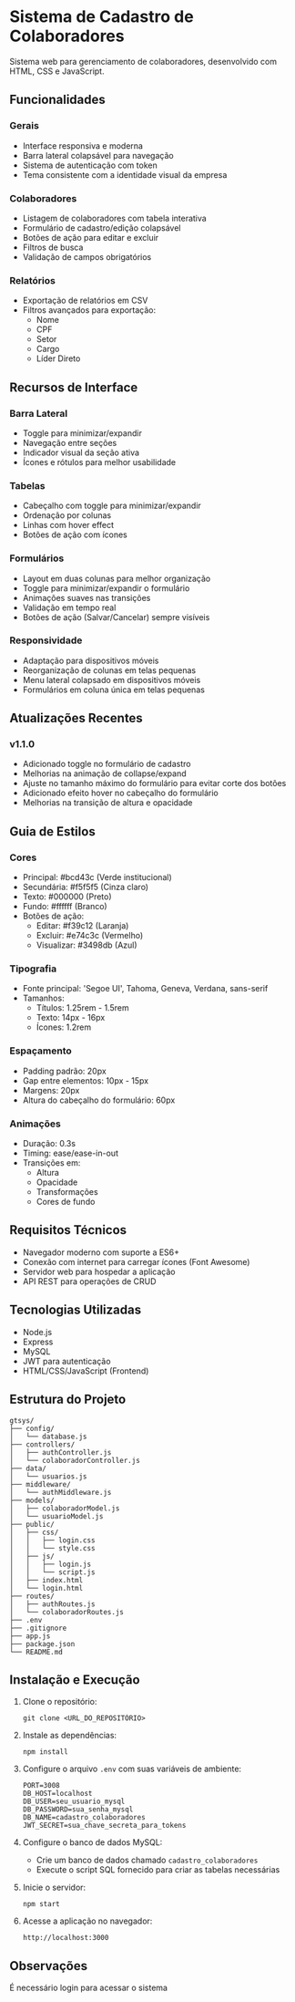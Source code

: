 # Sistema de Cadastro de Colaboradores

Sistema web para gerenciamento de colaboradores, desenvolvido com HTML, CSS e JavaScript.

## Funcionalidades

### Gerais
- Interface responsiva e moderna
- Barra lateral colapsável para navegação
- Sistema de autenticação com token
- Tema consistente com a identidade visual da empresa

### Colaboradores
- Listagem de colaboradores com tabela interativa
- Formulário de cadastro/edição colapsável
- Botões de ação para editar e excluir
- Filtros de busca
- Validação de campos obrigatórios

### Relatórios
- Exportação de relatórios em CSV
- Filtros avançados para exportação:
  - Nome
  - CPF
  - Setor
  - Cargo
  - Líder Direto

## Recursos de Interface

### Barra Lateral
- Toggle para minimizar/expandir
- Navegação entre seções
- Indicador visual da seção ativa
- Ícones e rótulos para melhor usabilidade

### Tabelas
- Cabeçalho com toggle para minimizar/expandir
- Ordenação por colunas
- Linhas com hover effect
- Botões de ação com ícones

### Formulários
- Layout em duas colunas para melhor organização
- Toggle para minimizar/expandir o formulário
- Animações suaves nas transições
- Validação em tempo real
- Botões de ação (Salvar/Cancelar) sempre visíveis

### Responsividade
- Adaptação para dispositivos móveis
- Reorganização de colunas em telas pequenas
- Menu lateral colapsado em dispositivos móveis
- Formulários em coluna única em telas pequenas

## Atualizações Recentes

### v1.1.0
- Adicionado toggle no formulário de cadastro
- Melhorias na animação de collapse/expand
- Ajuste no tamanho máximo do formulário para evitar corte dos botões
- Adicionado efeito hover no cabeçalho do formulário
- Melhorias na transição de altura e opacidade

## Guia de Estilos

### Cores
- Principal: #bcd43c (Verde institucional)
- Secundária: #f5f5f5 (Cinza claro)
- Texto: #000000 (Preto)
- Fundo: #ffffff (Branco)
- Botões de ação:
  - Editar: #f39c12 (Laranja)
  - Excluir: #e74c3c (Vermelho)
  - Visualizar: #3498db (Azul)

### Tipografia
- Fonte principal: 'Segoe UI', Tahoma, Geneva, Verdana, sans-serif
- Tamanhos:
  - Títulos: 1.25rem - 1.5rem
  - Texto: 14px - 16px
  - Ícones: 1.2rem

### Espaçamento
- Padding padrão: 20px
- Gap entre elementos: 10px - 15px
- Margens: 20px
- Altura do cabeçalho do formulário: 60px

### Animações
- Duração: 0.3s
- Timing: ease/ease-in-out
- Transições em:
  - Altura
  - Opacidade
  - Transformações
  - Cores de fundo

## Requisitos Técnicos
- Navegador moderno com suporte a ES6+
- Conexão com internet para carregar ícones (Font Awesome)
- Servidor web para hospedar a aplicação
- API REST para operações de CRUD

## Tecnologias Utilizadas

- Node.js
- Express
- MySQL
- JWT para autenticação
- HTML/CSS/JavaScript (Frontend)

## Estrutura do Projeto

```
gtsys/
├── config/
│   └── database.js
├── controllers/
│   ├── authController.js
│   └── colaboradorController.js
├── data/
│   └── usuarios.js
├── middleware/
│   └── authMiddleware.js
├── models/
│   ├── colaboradorModel.js
│   └── usuarioModel.js
├── public/
│   ├── css/
│   │   ├── login.css
│   │   └── style.css
│   ├── js/
│   │   ├── login.js
│   │   └── script.js
│   ├── index.html
│   └── login.html
├── routes/
│   ├── authRoutes.js
│   └── colaboradorRoutes.js
├── .env
├── .gitignore
├── app.js
├── package.json
└── README.md
```

## Instalação e Execução

1. Clone o repositório:
   ```
   git clone <URL_DO_REPOSITÓRIO>
   ```

2. Instale as dependências:
   ```
   npm install
   ```

3. Configure o arquivo `.env` com suas variáveis de ambiente:
   ```
   PORT=3008
   DB_HOST=localhost
   DB_USER=seu_usuario_mysql
   DB_PASSWORD=sua_senha_mysql
   DB_NAME=cadastro_colaboradores
   JWT_SECRET=sua_chave_secreta_para_tokens
   ```

4. Configure o banco de dados MySQL:
   - Crie um banco de dados chamado `cadastro_colaboradores`
   - Execute o script SQL fornecido para criar as tabelas necessárias

5. Inicie o servidor:
   ```
   npm start
   ```

6. Acesse a aplicação no navegador:
   ```
   http://localhost:3000
   ```

## Observações

É necessário login para acessar o sistema